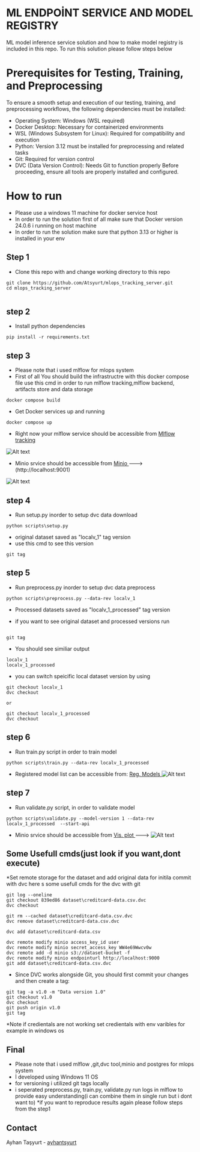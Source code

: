 # ML ENDPOİNT SERVICE AND MODEL REGISTRY

ML model inference service solution and how to make model registry is included in this repo. To run this solution please follow steps below

# Prerequisites for Testing, Training, and Preprocessing
To ensure a smooth setup and execution of our testing, training, and preprocessing workflows, the following dependencies must be installed:
- Operating System: Windows (WSL required)
- Docker Desktop: Necessary for containerized environments
- WSL (Windows Subsystem for Linux): Required for compatibility and execution
- Python: Version 3.12 must be installed for preprocessing and related tasks
- Git: Required for version control
- DVC (Data Version Control): Needs Git to function properly
Before proceeding, ensure all tools are properly installed and configured.
# How to run
* Please use a windows 11 machine for docker service host
* In order to run the solution first of all make sure that  Docker version 24.0.6 i running on host machine
* In order to run the solution  make sure that python 3.13 or higher is installed in your env

## Step 1 
* Clone this repo with and change working directory to this repo
```
git clone https://github.com/Atsyurt/mlops_tracking_server.git
cd mlops_tracking_server


```
## step 2
* Install python dependencies
```
pip install -r requirements.txt
```


## step 3
* Please note that i used mlflow for mlops system
* First of all You should build the infrastructre with this  docker compose file use this cmd in order to run mlflow tracking,mlflow backend, artifacts store and data storage
```
docker compose build
```
* Get Docker services up and running

```
docker compose up
```
* Right now your mlflow service should be accessible from
[Mlflow tracking ](http://localhost:5000)

![Alt text](images/step3.png)
* Minio srvice should be accessible from
[Minio ](http://localhost:9000)--->(http://localhost:9001)

![Alt text](images/step3_1.png)

## step 4
* Run setup.py inorder to setup dvc data download

```
python scripts\setup.py

```

* original dataset saved as "localv_1" tag version
* use this cmd to see this version
```
git tag
```

## step 5
* Run preprocess.py inorder to setup dvc data preprocess

```
python scripts\preprocess.py --data-rev localv_1

```
* Processed datasets saved as "localv_1_processed" tag version

* if you want to see original dataset and processed versions run
 ```

git tag

```
* You should see similiar output
 ```
localv_1
localv_1_processed
```
* you can switch speicific local dataset version by using
 ```
git checkout localv_1
dvc checkout

or

git checkout localv_1_processed
dvc checkout
 ```


## step 6
* Run train.py script in order to train model

```
python scripts\train.py --data-rev localv_1_processed

```
* Registered model list can be accessible from:
[Reg. Models ](http://localhost:5000/#/models)
![Alt text](images/step6.png)

## step 7
* Run validate.py script, in order to validate model

```
python scripts\validate.py --model-version 1 --data-rev localv_1_processed  --start-api
```
* Minio srvice should be accessible from
[Vis. plot ](http://localhost:9000)--->
![Alt text](images/step7_1.png)

## Some Usefull cmds(just look if you want,dont execute)
*Set remote storage for the dataset and add original data for initila commit with dvc here s some usefull cmds for the dvc with git
```
git log --oneline
git checkout 839ed86 dataset\creditcard-data.csv.dvc
dvc checkout

git rm --cached dataset\creditcard-data.csv.dvc
dvc remove dataset\creditcard-data.csv.dvc

dvc add dataset\creditcard-data.csv

dvc remote modify minio access_key_id user
dvc remote modify minio secret_access_key WW4e69Wwcv0w
dvc remote add -d minio s3://dataset-bucket -f
dvc remote modify minio endpointurl http://localhost:9000
git add dataset\creditcard-data.csv.dvc

```
* Since DVC works alongside Git, you should first commit your changes and then create a tag:
```
git tag -a v1.0 -m "Data version 1.0"
git checkout v1.0
dvc checkout
git push origin v1.0
git tag
```

*Note  if credientals are not working set credientals with env varibles for example in windows os
<!-- set AWS_ACCESS_KEY_ID=user
set AWS_SECRET_ACCESS_KEY=WW4e69Wwcv0w -->

## Final
* Please note that i used mlflow ,git,dvc tool,minio and postgres for mlops system
* İ developed using Windows 11 OS
* for versioning i utilized git tags locally
* i seperated preprocess.py, train.py, validate.py run logs in mlflow to provide easy understanding(i can combine them in single run but i dont want to)
*if you want to reproduce results again please follow steps from the step1


## Contact

Ayhan Taşyurt -  [ayhantsyurt](mailto:ayhantsyurt@gmail.com)